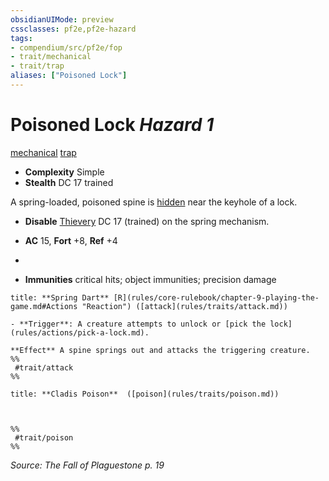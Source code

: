 ```yaml
---
obsidianUIMode: preview
cssclasses: pf2e,pf2e-hazard
tags:
- compendium/src/pf2e/fop
- trait/mechanical
- trait/trap
aliases: ["Poisoned Lock"]
---
```

# Poisoned Lock *Hazard 1*  
[mechanical](rules/traits/mechanical.md "Mechanical Hazard Trait")  [trap](rules/traits/trap.md "Trap Hazard Trait")  

- **Complexity** Simple
- **Stealth** DC 17 trained  

A spring-loaded, poisoned spine is [hidden](rules/conditions.md#Hidden) near the keyhole of a lock.

- **Disable** [Thievery](compendium/skills.md#Thievery) DC 17 (trained) on the spring mechanism.  

- **AC** 15, **Fort** +8, **Ref** +4
- 
- **Immunities** critical hits; object immunities; precision damage

```ad-embed-ability
title: **Spring Dart** [R](rules/core-rulebook/chapter-9-playing-the-game.md#Actions "Reaction") ([attack](rules/traits/attack.md))

- **Trigger**: A creature attempts to unlock or [pick the lock](rules/actions/pick-a-lock.md).

**Effect** A spine springs out and attacks the triggering creature.  
%%
 #trait/attack 
%%
```
```ad-embed-ability
title: **Cladis Poison**  ([poison](rules/traits/poison.md))


  
%%
 #trait/poison 
%%
```

*Source: The Fall of Plaguestone p. 19*
